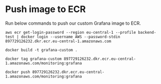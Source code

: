 # Push image to ECR
Run below commands to push our custom Grafana image to ECR.
```
aws ecr get-login-password --region eu-central-1 --profile backend-test | docker login --username AWS --password-stdin 897729126232.dkr.ecr.eu-central-1.amazonaws.com
```

```
docker build -t grafana-custom .
```

```
docker tag grafana-custom 897729126232.dkr.ecr.eu-central-1.amazonaws.com/monitoring:grafana
```

```
docker push 897729126232.dkr.ecr.eu-central-1.amazonaws.com/monitoring:grafana
```